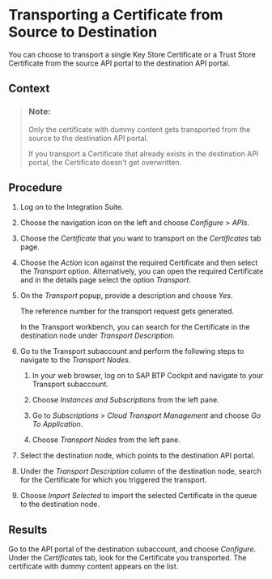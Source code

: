 <!-- loio115d1733f792409aaaf552026266bcf4 -->

# Transporting a Certificate from Source to Destination

You can choose to transport a single Key Store Certificate or a Trust Store Certificate from the source API portal to the destination API portal.



<a name="loio115d1733f792409aaaf552026266bcf4__context_hnc_n5q_1pb"/>

## Context

> ### Note:  
> Only the certificate with dummy content gets transported from the source to the destination API portal.
> 
> If you transport a Certificate that already exists in the destination API portal, the Certificate doesn't get overwritten.



<a name="loio115d1733f792409aaaf552026266bcf4__steps_cnz_rqq_1pb"/>

## Procedure

1.  Log on to the Integration Suite.

2.  Choose the navigation icon on the left and choose *Configure* \> *APIs*.

3.  Choose the *Certificate* that you want to transport on the *Certificates* tab page.

4.  Choose the *Action* icon against the required Certificate and then select the *Transport* option. Alternatively, you can open the required Certificate and in the details page select the option *Transport*.

5.  On the *Transport* popup, provide a description and choose *Yes*.

    The reference number for the transport request gets generated.

    In the Transport workbench, you can search for the Certificate in the destination node under *Transport Description*.

6.  Go to the Transport subaccount and perform the following steps to navigate to the *Transport Nodes*.

    1.  In your web browser, log on to SAP BTP Cockpit and navigate to your Transport subaccount.

    2.  Choose *Instances and Subscriptions* from the left pane.

    3.  Go to *Subscriptions* \> *Cloud Transport Management* and choose *Go To Application*.

    4.  Choose *Transport Nodes* from the left pane.


7.  Select the destination node, which points to the destination API portal.

8.  Under the *Transport Description* column of the destination node, search for the Certificate for which you triggered the transport.

9.  Choose *Import Selected* to import the selected Certificate in the queue to the destination node.




<a name="loio115d1733f792409aaaf552026266bcf4__result_srz_n5c_q4b"/>

## Results

Go to the API portal of the destination subaccount, and choose *Configure*. Under the *Certificates* tab, look for the Certificate you transported. The certificate with dummy content appears on the list.

